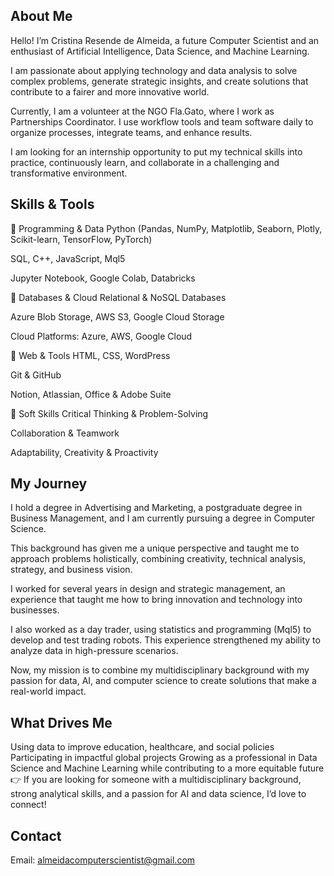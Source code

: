 
<!--
**cristinaresendedealmeida/cristinaresendedealmeida** is a ✨ _special_ ✨ repository because its `README.md` (this file) appears on your GitHub profile.

Here are some ideas to get you started:

- 🔭 I’m currently working on ...
- 🌱 I’m currently learning ...
- 👯 I’m looking to collaborate on ...
- 🤔 I’m looking for help with ...
- 💬 Ask me about ...
- 📫 How to reach me: ...
- 😄 Pronouns: ...
- ⚡ Fun fact: ...
-->

## About Me
Hello! I’m Cristina Resende de Almeida, a future Computer Scientist and an enthusiast of Artificial Intelligence, Data Science, and Machine Learning.

I am passionate about applying technology and data analysis to solve complex problems, generate strategic insights, and create solutions that contribute to a fairer and more innovative world.

Currently, I am a volunteer at the NGO Fla.Gato, where I work as Partnerships Coordinator. I use workflow tools and team software daily to organize processes, integrate teams, and enhance results.

I am looking for an internship opportunity to put my technical skills into practice, continuously learn, and collaborate in a challenging and transformative environment.

## Skills & Tools
🔹 Programming & Data
Python (Pandas, NumPy, Matplotlib, Seaborn, Plotly, Scikit-learn, TensorFlow, PyTorch)

SQL, C++, JavaScript, Mql5

Jupyter Notebook, Google Colab, Databricks

🔹 Databases & Cloud
Relational & NoSQL Databases

Azure Blob Storage, AWS S3, Google Cloud Storage

Cloud Platforms: Azure, AWS, Google Cloud

🔹 Web & Tools
HTML, CSS, WordPress

Git & GitHub

Notion, Atlassian, Office & Adobe Suite

🔹 Soft Skills
Critical Thinking & Problem-Solving

Collaboration & Teamwork

Adaptability, Creativity & Proactivity

## My Journey
I hold a degree in Advertising and Marketing, a postgraduate degree in Business Management, and I am currently pursuing a degree in Computer Science.

This background has given me a unique perspective and taught me to approach problems holistically, combining creativity, technical analysis, strategy, and business vision.

I worked for several years in design and strategic management, an experience that taught me how to bring innovation and technology into businesses.

I also worked as a day trader, using statistics and programming (Mql5) to develop and test trading robots. This experience strengthened my ability to analyze data in high-pressure scenarios.

Now, my mission is to combine my multidisciplinary background with my passion for data, AI, and computer science to create solutions that make a real-world impact.

## What Drives Me
Using data to improve education, healthcare, and social policies
Participating in impactful global projects
Growing as a professional in Data Science and Machine Learning while contributing to a more equitable future
👉 If you are looking for someone with a multidisciplinary background, strong analytical skills, and a passion for AI and data science, I’d love to connect!

## Contact
Email: almeidacomputerscientist@gmail.com
